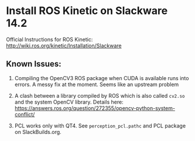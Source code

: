 # Install ROS Kinetic on Slackware 14.2

Official Instructions for ROS Kinetic: http://wiki.ros.org/kinetic/Installation/Slackware 

## Known Issues:

1. Compiling the OpenCV3 ROS package when CUDA is available runs into errors. 
A messy fix at the moment. Seems like an upstream problem

2. A clash between a library compiled by ROS which is also called `cv2.so` and
the system OpenCV library. Details here: https://answers.ros.org/question/272355/opencv-python-system-conflict/

3. PCL works only with QT4. See `perception_pcl.pathc` and PCL package on SlackBuilds.org.
